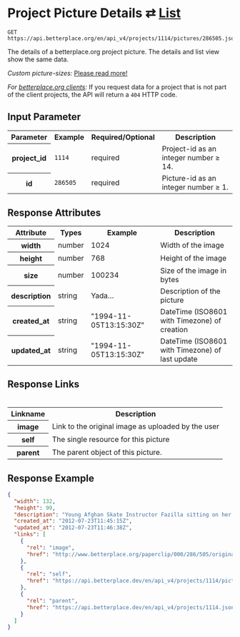 
# Project Picture Details ⇄ [List](project_pictures_list.md)

```nginx
GET https://api.betterplace.org/en/api_v4/projects/1114/pictures/286505.json
```

The details of a betterplace.org project picture.
The details and list view show the same data.

*Custom picture-sizes:* [Please read more!](project_picture_details.md)

*For [betterplace.org clients](../README.md#client-api):*
If you request data for a project that is not part of the client
projects, the API will return a `404` HTTP code.


## Input Parameter

<table>
  <tr>
    <th>Parameter</th>
    <th>Example</th>
    <th>Required/Optional</th>
    <th>Description</th>
  </tr>
  <tr>
    <th>project_id</th>
    <td><code>1114</code></td>
    <td>required</td>
    <td>Project-id as an integer number ≥ 14.</td>
  </tr>
  <tr>
    <th>id</th>
    <td><code>286505</code></td>
    <td>required</td>
    <td>Picture-id as an integer number ≥ 1.</td>
  </tr>
</table>

## Response Attributes

<table>
  <tr>
    <th>Attribute</th>
    <th>Types</th>
    <th>Example</th>
    <th>Description</th>
  </tr>
  <tr>
    <th>width</th>
    <td>number</td>
    <td>1024</td>
    <td>Width of the image</td>
  </tr>
  <tr>
    <th>height</th>
    <td>number</td>
    <td>768</td>
    <td>Height of the image</td>
  </tr>
  <tr>
    <th>size</th>
    <td>number</td>
    <td>100234</td>
    <td>Size of the image in bytes</td>
  </tr>
  <tr>
    <th>description</th>
    <td>string</td>
    <td>Yada…</td>
    <td>Description of the picture</td>
  </tr>
  <tr>
    <th>created_at</th>
    <td>string</td>
    <td>"1994-11-05T13:15:30Z"</td>
    <td>DateTime (ISO8601 with Timezone) of creation</td>
  </tr>
  <tr>
    <th>updated_at</th>
    <td>string</td>
    <td>"1994-11-05T13:15:30Z"</td>
    <td>DateTime (ISO8601 with Timezone) of last update</td>
  </tr>
</table>

## Response Links
#
<table>
  <tr>
    <th>Linkname</th>
    <th>Description</th>
  </tr>
  <tr>
    <th>image</th>
    <td>Link to the original image as uploaded by the user</td>
  </tr>
  <tr>
    <th>self</th>
    <td>The single resource for this picture</td>
  </tr>
  <tr>
    <th>parent</th>
    <td>The parent object of this picture.</td>
  </tr>
</table>

## Response Example

```json
{
  "width": 132,
  "height": 99,
  "description": "Young Afghan Skate Instructor Fazilla sitting on her board at Mekroyan Fountain",
  "created_at": "2012-07-23T11:45:15Z",
  "updated_at": "2012-07-23T11:46:38Z",
  "links": [
    {
      "rel": "image",
      "href": "http://www.betterplace.org/paperclip/000/286/505/original_fazilla.jpg"
    },
    {
      "rel": "self",
      "href": "https://api.betterplace.dev/en/api_v4/projects/1114/pictures/286505.json"
    },
    {
      "rel": "parent",
      "href": "https://api.betterplace.dev/en/api_v4/projects/1114.json"
    }
  ]
}
```


